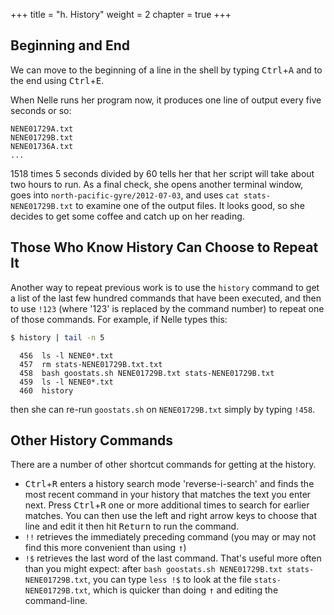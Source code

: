 +++
title = "h. History"
weight = 2
chapter = true
+++

## Beginning and End

We can move to the beginning of a line in the shell by typing <kbd>Ctrl</kbd>+<kbd>A</kbd>
and to the end using <kbd>Ctrl</kbd>+<kbd>E</kbd>.

When Nelle runs her program now, it produces one line of output every five seconds or so:

~~~
NENE01729A.txt
NENE01729B.txt
NENE01736A.txt
...
~~~

1518 times 5 seconds divided by 60 tells her that her script will take about two hours to run.
As a final check, she opens another terminal window, goes into `north-pacific-gyre/2012-07-03`,
and uses `cat stats-NENE01729B.txt` to examine one of the output files. It looks good,
so she decides to get some coffee and catch up on her reading.

## Those Who Know History Can Choose to Repeat It

Another way to repeat previous work is to use the `history` command to
get a list of the last few hundred commands that have been executed, and
then to use `!123` (where '123' is replaced by the command number) to
repeat one of those commands. For example, if Nelle types this:

```Bash
$ history | tail -n 5
```

~~~
  456  ls -l NENE0*.txt
  457  rm stats-NENE01729B.txt.txt
  458  bash goostats.sh NENE01729B.txt stats-NENE01729B.txt
  459  ls -l NENE0*.txt
  460  history
~~~

then she can re-run `goostats.sh` on `NENE01729B.txt` simply by typing `!458`.


## Other History Commands

There are a number of other shortcut commands for getting at the history.

- <kbd>Ctrl</kbd>+<kbd>R</kbd> enters a history search mode 'reverse-i-search' and finds the
most recent command in your history that matches the text you enter next.
Press <kbd>Ctrl</kbd>+<kbd>R</kbd> one or more additional times to search for earlier matches.
You can then use the left and right arrow keys to choose that line and edit
it then hit <kbd>Return</kbd> to run the command.
- `!!` retrieves the immediately preceding command
(you may or may not find this more convenient than using <kbd>↑</kbd>)
- `!$` retrieves the last word of the last command.
That's useful more often than you might expect: after
`bash goostats.sh NENE01729B.txt stats-NENE01729B.txt`, you can type
`less !$` to look at the file `stats-NENE01729B.txt`, which is
quicker than doing <kbd>↑</kbd> and editing the command-line.

